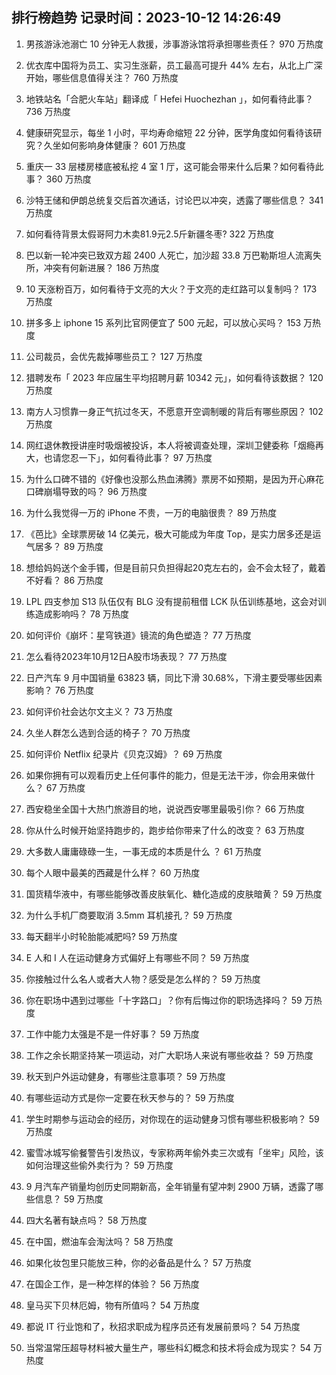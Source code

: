 
## 排行榜趋势 记录时间：2023-10-12 14:26:49
  
  1. 男孩游泳池溺亡 10 分钟无人救援，涉事游泳馆将承担哪些责任？ 970 万热度
    
  2. 优衣库中国将为员工、实习生涨薪，员工最高可提升 44% 左右，从北上广深开始，哪些信息值得关注？ 760 万热度
    
  3. 地铁站名「合肥火车站」翻译成「 Hefei Huochezhan 」，如何看待此事？ 736 万热度
    
  4. 健康研究显示，每坐 1 小时，平均寿命缩短 22 分钟，医学角度如何看待该研究？久坐如何影响身体健康？ 601 万热度
    
  5. 重庆一 33 层楼房楼底被私挖 4 室 1 厅，这可能会带来什么后果？如何看待此事？ 360 万热度
    
  6. 沙特王储和伊朗总统复交后首次通话，讨论巴以冲突，透露了哪些信息？ 341 万热度
    
  7. 如何看待背景太假哥阿力木卖81.9元2.5斤新疆冬枣? 322 万热度
    
  8. 巴以新一轮冲突已致双方超 2400 人死亡，加沙超 33.8 万巴勒斯坦人流离失所，冲突有何新进展？ 186 万热度
    
  9. 10 天涨粉百万，如何看待于文亮的大火？于文亮的走红路可以复制吗？ 173 万热度
    
  10. 拼多多上 iphone 15 系列比官网便宜了 500 元起，可以放心买吗？ 153 万热度
    
  11. 公司裁员，会优先裁掉哪些员工？ 127 万热度
    
  12. 猎聘发布「 2023 年应届生平均招聘月薪 10342 元」，如何看待该数据？ 120 万热度
    
  13. 南方人习惯靠一身正气抗过冬天，不愿意开空调制暖的背后有哪些原因？ 102 万热度
    
  14. 网红退休教授讲座时吸烟被投诉，本人将被调查处理，深圳卫健委称「烟瘾再大，也请您忍一下」，如何看待此事？ 97 万热度
    
  15. 为什么口碑不错的《好像也没那么热血沸腾》票房不如预期，是因为开心麻花口碑崩塌导致的吗？ 96 万热度
    
  16. 为什么我觉得一万的 iPhone 不贵，一万的电脑很贵？ 89 万热度
    
  17. 《芭比》全球票房破 14 亿美元，极大可能成为年度 Top，是实力居多还是运气居多？ 89 万热度
    
  18. 想给妈妈送个金手镯，但是目前只负担得起20克左右的，会不会太轻了，戴着不好看？ 86 万热度
    
  19. LPL 四支参加 S13 队伍仅有 BLG 没有提前租借 LCK 队伍训练基地，这会对训练造成影响吗？ 78 万热度
    
  20. 如何评价《崩坏：星穹铁道》镜流的角色塑造？ 77 万热度
    
  21. 怎么看待2023年10月12日A股市场表现？ 77 万热度
    
  22. 日产汽车 9 月中国销量 63823 辆，同比下滑 30.68%，下滑主要受哪些因素影响？ 76 万热度
    
  23. 如何评价社会达尔文主义？ 73 万热度
    
  24. 久坐人群怎么选到合适的椅子？ 70 万热度
    
  25. 如何评价 Netflix 纪录片《贝克汉姆》？ 69 万热度
    
  26. 如果你拥有可以观看历史上任何事件的能力，但是无法干涉，你会用来做什么？ 67 万热度
    
  27. 西安稳坐全国十大热门旅游目的地，说说西安哪里最吸引你？ 66 万热度
    
  28. 你从什么时候开始坚持跑步的，跑步给你带来了什么的改变？ 63 万热度
    
  29. 大多数人庸庸碌碌一生，一事无成的本质是什么 ？ 61 万热度
    
  30. 每个人眼中最美的西藏是什么样？ 60 万热度
    
  31. 国货精华液中，有哪些能够改善皮肤氧化、糖化造成的皮肤暗黄？ 59 万热度
    
  32. 为什么手机厂商要取消 3.5mm 耳机接孔？ 59 万热度
    
  33. 每天翻半小时轮胎能减肥吗? 59 万热度
    
  34. E 人和 I 人在运动健身方式偏好上有哪些不同？ 59 万热度
    
  35. 你接触过什么名人或者大人物？感受是怎么样的？ 59 万热度
    
  36. 你在职场中遇到过哪些「十字路口」？你有后悔过你的职场选择吗？ 59 万热度
    
  37. 工作中能力太强是不是一件好事？ 59 万热度
    
  38. 工作之余长期坚持某一项运动，对广大职场人来说有哪些收益？ 59 万热度
    
  39. 秋天到户外运动健身，有哪些注意事项？ 59 万热度
    
  40. 有哪些运动方式是你一定要在秋天参与的？ 59 万热度
    
  41. 学生时期参与运动会的经历，对你现在的运动健身习惯有哪些积极影响？ 59 万热度
    
  42. 蜜雪冰城写偷餐警告引发热议，专家称两年偷外卖三次或有「坐牢」风险，该如何治理这些偷外卖行为？ 59 万热度
    
  43. 9 月汽车产销量均创历史同期新高，全年销量有望冲刺 2900 万辆，透露了哪些信息？ 59 万热度
    
  44. 四大名著有缺点吗？ 58 万热度
    
  45. 在中国，燃油车会淘汰吗？ 58 万热度
    
  46. 如果化妆包里只能放三种，你的必备品是什么？ 57 万热度
    
  47. 在国企工作，是一种怎样的体验？ 56 万热度
    
  48. 皇马买下贝林厄姆，物有所值吗？ 54 万热度
    
  49. 都说 IT 行业饱和了，秋招求职成为程序员还有发展前景吗？ 54 万热度
    
  50. 当常温常压超导材料被大量生产，哪些科幻概念和技术将会成为现实？ 54 万热度
    